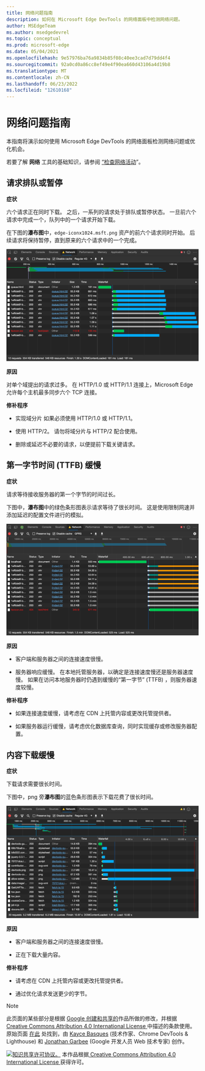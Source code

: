 ```yaml
---
title: 网络问题指南
description: 如何在 Microsoft Edge DevTools 的网络面板中检测网络问题。
author: MSEdgeTeam
ms.author: msedgedevrel
ms.topic: conceptual
ms.prod: microsoft-edge
ms.date: 05/04/2021
ms.openlocfilehash: 9e57976ba76a9834b85f08c40ee3cad7d79dd4f4
ms.sourcegitcommit: 92a0cd0a86cc8ef49e4f90ea660d43106a4d19b8
ms.translationtype: MT
ms.contentlocale: zh-CN
ms.lasthandoff: 06/23/2022
ms.locfileid: "12610168"
---
```

<!-- delete this notice and at bottom of file? search other repo to try to confirm that this article is based on a copy -->
<!-- Copyright Kayce Basques and Jonathan Garbee

   Licensed under the Apache License, Version 2.0 (the "License");
   you may not use this file except in compliance with the License.
   You may obtain a copy of the License at

       https://www.apache.org/licenses/LICENSE-2.0

   Unless required by applicable law or agreed to in writing, software
   distributed under the License is distributed on an "AS IS" BASIS,
   WITHOUT WARRANTIES OR CONDITIONS OF ANY KIND, either express or implied.
   See the License for the specific language governing permissions and
   limitations under the License.  -->
# <a name="network-issues-guide"></a>网络问题指南

本指南将演示如何使用 Microsoft Edge DevTools 的网络面板检测网络问题或优化机会。

若要了解 **网络** 工具的基础知识，请参阅 [“检查网络活动](index.md)”。


<!-- ====================================================================== -->
## <a name="queued-or-stalled-requests"></a>请求排队或暂停

**症状**

六个请求正在同时下载。  之后，一系列的请求处于排队或暂停状态。  一旦前六个请求中完成一个，队列中的一个请求开始下载。

在下图的**瀑布图**中，`edge-iconx1024.msft.png` 资产的前六个请求同时开始。  后续请求将保持暂停，直到原来的六个请求中的一个完成。

![网络面板中排队或停止的系列的示例。](../media/network-network-disabled-cache-resources-queue.msft.png)

**原因**

对单个域提出的请求过多。  在 HTTP/1.0 或 HTTP/1.1 连接上，Microsoft Edge 允许每个主机最多同步六个 TCP 连接。

**修补程序**

*  实现域分片<!-- (splitting resources across multiple domains)--> 如果必须使用 HTTP/1.0 或 HTTP/1.1。

*  使用 HTTP/2。  请勿将域分片与 HTTP/2 配合使用。

*  删除或延迟不必要的请求，以便提前下载关键请求。


<!-- ====================================================================== -->
## <a name="slow-time-to-first-byte-ttfb"></a>第一字节时间 (TTFB) 缓慢

**症状**

请求等待接收服务器的第一个字节的时间过长。

下图中，**瀑布图**中的绿色条形图表示请求等待了很长时间。  这是使用限制网速并添加延迟的配置文件进行的模拟。

![请求的示例，该请求的“到第一字节”时间较慢。](../media/network-network-resources-using-dial-up-profile.msft.png)

**原因**

*  客户端和服务器之间的连接速度很慢。

*  服务器响应缓慢。  在本地托管服务器，以确定是连接速度慢还是服务器速度慢。  如果在访问本地服务器时仍遇到缓慢的“第一字节” (TTFB) ，则服务器速度较慢。

**修补程序**

*  如果连接速度缓慢，请考虑在 CDN 上托管内容或更改托管提供者。

*  如果服务器运行缓慢，请考虑优化数据库查询，同时实现缓存或修改服务器配置。


<!-- ====================================================================== -->
## <a name="slow-content-download"></a>内容下载缓慢

**症状**

下载请求需要很长时间。

下图中，png 旁**瀑布图**的蓝色条形图表示下载花费了很长时间。

![需要很长时间才能下载的请求示例。](../media/network-network-resources-edge-devtools.msft.png)

**原因**

*  客户端和服务器之间的连接速度很慢。

*  正在下载大量内容。

**修补程序**

*  请考虑在 CDN 上托管内容或更改托管提供者。

*  通过优化请求发送更少的字节。

<!-- ## Contribute knowledge  / Getting in touch

Do you have a network issue that should be added to this guide?

*  Send a tweet to [@EdgeDevTools](https://twitter.com/intent/tweet?text=@EdgeDevTools%20[Network%20Issues%20Guide%20Suggestion]).
*  Click **Send Feedback** (![Send Feedback.](../media/smile-icon.msft.png)) in the DevTools or press `Alt`+`Shift`+`I` (Windows, Linux) or `Option`+`Shift`+`I` (macOS) to provide feedback or feature requests.
*  [Open an issue](https://github.com/MicrosoftDocs/edge-developer/issues/new?title=%5BDevTools%20Network%20Issues%20Guide%20Suggestion%5D) on the docs repo.  -->


<!-- ====================================================================== -->
<!-- delete this notice? search other repo to try to confirm that this article is a copy -->
> [!NOTE]
> 此页面的某些部分是根据 [Google 创建和共享的](https://developers.google.com/terms/site-policies)作品所做的修改，并根据[ Creative Commons Attribution 4.0 International License ](https://creativecommons.org/licenses/by/4.0)中描述的条款使用。
> 原始页面 [在此](https://developer.chrome.com/docs/devtools/network/) 处找到，由 [Kayce Basques](https://developers.google.com/web/resources/contributors#kayce-basques) (技术作家、Chrome DevTools \& Lighthouse) 和 [Jonathan Garbee](https://developers.google.com/web/resources/contributors#jonathan-garbee) (Google 开发人员 Web 技术专家) 创作。

[![知识共享许可协议。](https://i.creativecommons.org/l/by/4.0/88x31.png)](https://creativecommons.org/licenses/by/4.0)
本作品根据[ Creative Commons Attribution 4.0 International License ](https://creativecommons.org/licenses/by/4.0)获得许可。

